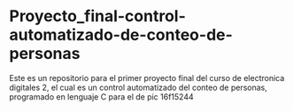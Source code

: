 # Proyecto_final-control-automatizado-de-conteo-de-personas
  Este es un repositorio para el primer proyecto final del curso de electronica digitales 2, el cual es un control automatizado del conteo de personas, programado en lenguaje C para el de pic 16f15244
